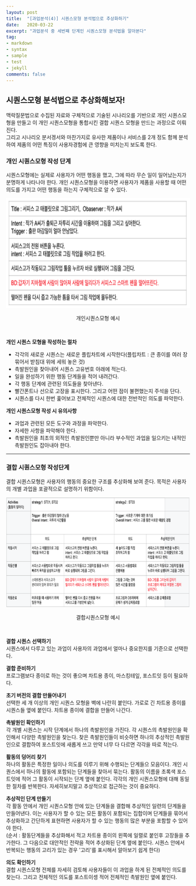 ```yaml
---
layout: post
title:  "[과업분석(4)] 시퀀스모형 분석법으로 추상화하기"
date:   2020-03-22
excerpt: "과업분석 중 세번쨰 단계인 시퀀스모형 분석법을 알아본다"
tag:
- markdown 
- syntax
- sample
- test
- jekyll
comments: false
---
```


## 시퀀스모형 분석법으로 추상화해보자!  
맥락질문법으로 수집된 자료와 구체적으로 기술된 시나리오를 기반으로 개인 시퀀스모형을 만들고 이 개인 시퀀스모형을 통합시킨 결합 시퀀스 모형을 만드는 과정으로 이뤄진다.  
그리고 시나리오 분서겡서와 마찬가지로 유사한 제품이나 서비스를 2개 정도 함께 분석하여 제품의 어떤 특징이 사용자경험에 큰 영향을 미치는지 보도록 한다.  

### 개인 시퀀스모형 작성 단계   
시퀀스모형에는 실제로 사용자가 어떤 행동을 했고, 그에 따라 무슨 일이 일어났는지가 분명하게 나타나야 한다. 개인 시퀀스모형을 이용하면 사용자가 제품을 사용할 때 
어떤 의도를 가지고 어떤 행동을 하는지 구체적으로 알 수 있다.   

<p align="center"><img src="https://github.com/Kyuye/kyuye.github.io/blob/master/assets/img/individual%20sequence%20ex.png?raw=true" width="650px" height="300px" ></p><p align="center">개인시퀀스모형 예시</p><br>

**개인 시퀀스 모형을 작성하는 절차**  
- 각각의 새로운 시퀀스는 새로운 플립차트에 시작한다(플립차트 : 큰 종이를 여러 장 묶어서 받침대 위에 세워 놓은 것)     
- 촉발원인을 찾아내어 시퀀스 고유번호 아래에 적는다.   
- 일을 완성하기 위한 행동 단계들을 적어 내려간다.  
- 각 행동 단계에 관련된 의도들을 찾아낸다.   
- 빨간폰트나 선으로 고장을 표시한다. 그리고 어떤 점이 불편했는지 주석을 단다.  
- 시퀀스를 다시 한번 훑어보고 전체적인 시퀀스에 대한 전반적인 의도를 파악한다.    

**개인 시퀀스모형 작성 시 유의사항**    
- 과업과 관련된 모든 도구와 과정을 파악한다.   
- 자세한 사항을 파악해야 한다.   
- 촉발원인을 최초의 외적인 촉발원인뿐만 아니라 부수적인 과업을 일으키는 내적인 촉발원인도 잡아내야 한다.  

------------------------------

### 결합 시퀀스모형 작성단계  
결합 시퀀스모형은 사용자의 행동의 중요한 구조를 추상화해 보여 준다. 목적은 사용자의 개별 과업을 포괄적으로 설명하기 위함이다.  

<p align="center"><img src="https://github.com/Kyuye/kyuye.github.io/blob/master/assets/img/consolidated%20sequence%20ex.png?raw=true" width="650px" height="300px" ></p><p align="center">결합시퀀스모형 예시</p><br>

**결합 시퀀스 선택하기**            
시퀀스에서 다루고 있는 과업이 사용자의 과업에서 얼마나 중요한지를 기준으로 선택한다.   

**결합 준비하기**     
프로그램보다 종이로 하는 것이 좋으며 차트용 종이, 마스킹테잎, 포스트잇 등이 필요하다.    

**초기 버전의 결합 만들어내기**   
선택한 세 개 이상의 개인 시퀀스 모형을 벽에 나란히 붙인다.  가로로 긴 차트용 종이를 시퀀스들 옆에 붙인다.  차트용 종이에 결합을 만들어 나간다.  

**촉발원인 확인하기**   
각 개별 시퀀스는 시작 단계에서 하나의 촉발원인을 가진다. 각 시퀀스의 촉발원인을 확인해서 다양한 촉발원인을 찾는다. 찾은 촉발원인들이 비슷하면 하나의 추상적인
촉발원인으로 결합하여 포스트잇에 새롭게 쓰고 만약 너무 다 다르면 각각을 따로 적는다.   

**활동의 덩어리 찾기**   
하나의 활동은 특정한 일이나 의도를 이루기 위해 수행되는 단계들으 모음이다. 개인 시퀀스에서 하나의 활동에 포함되는 단계들을 찾아서 묶는다. 활동의 이름을 초록색
포스트잇에 적어 그 활동이 시작되는 단계 옆에 붙인다. 각각의 개인 시퀀스모형에 대해 동일한 절차를 반복한다. 자세히보지말고 추상적으로 접근하는 것이 중요하다.  

**추상적인 단계 만들기**   
각 활동 안에서 개인 시퀀스모형 안에 있는 단계들을 결합해 추상적인 일련의 단계들을 만들어낸다. 이는 사용자가 할 수 있는 모든 활동이 포함되는 집합이며 단계들을 묶어서 추상화하고 
간단하게 표현하면 사용자가 할 수 있는 행동의 많은 부분을 포함할 수 있어야 한다.  
(순서 : 활동단계들을 추상화해서 적고 차트용 종이의 왼쪽에 일렬로 붙인후 고장들을 추가한다. 그 다음으로 대안적인 전략을 적어 추상화된 단계 옆에 붙인다. 시퀀스 안에서 
반복되는 행동의 고리가 있는 경우 '고리'를 표시해서 알아보기 쉽게 한다)

**의도 확인하기**           
결합 시퀀스모형 전체를 자세히 검토해 사용자들이 이 과업을 하게 된 전체적인 의도를 찾는다. 그리고 전체적인 의도를 포스트이셍 적어 전체적인 촉발원인 옆에 붙인다. 
